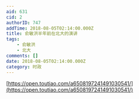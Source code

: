 ```yaml
---
aid: 631
cid: 2
authorID: 747
addTime: 2018-08-05T02:14:00.000Z
title: 俞敏洪半年前在北大的演讲
tags:
    - 俞敏洪
    - 北大
comments: []
date: 2018-08-05T02:14:00.000Z
category: 时政
---
```


[https://open.toutiao.com/a6508197241491030541/](https://open.toutiao.com/a6508197241491030541/)

